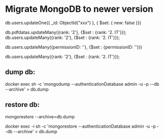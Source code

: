 # Migrate MongoDB to newer version

db.users.updateOne({ \_id: ObjectId("xxx") }, { $set: { new: false }})

db.pdfdatas.updateMany({rank: '2'}, {$set : {rank: '2. IT'}});
db.users.updateMany({rank: '2'}, {$set : {rank: '2. IT'}});

db.users.updateMany({permissionID: ''}, {$set : {permissionID: ''}})


db.users.updateMany({rank: '2'}, {$set : {rank: '2. IT'}});

## dump db:
docker exec <mongodb container> sh -c 'mongodump --authenticationDatabase admin -u <user> -p <password> --db <database> --archive' > db.dump

## restore db:
mongorestore --archive=db.dump

docker exec -i <mongodb container> sh -c 'mongorestore --authenticationDatabase admin -u <user> -p <password> --db <database> --archive' < db.dump
